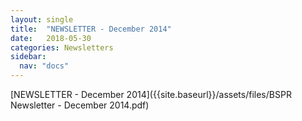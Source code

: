 ```yaml
---
layout: single
title:  "NEWSLETTER - December 2014"
date:   2018-05-30
categories: Newsletters
sidebar:
  nav: "docs"
---
```


[NEWSLETTER - December 2014]({{site.baseurl}}/assets/files/BSPR Newsletter - December 2014.pdf)
